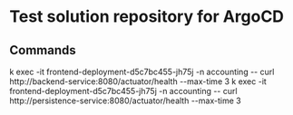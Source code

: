 # Test solution repository for ArgoCD

## Commands
k exec -it frontend-deployment-d5c7bc455-jh75j -n accounting -- curl http://backend-service:8080/actuator/health --max-time 3
k exec -it frontend-deployment-d5c7bc455-jh75j -n accounting -- curl http://persistence-service:8080/actuator/health --max-time 3